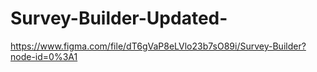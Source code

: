 # Survey-Builder-Updated-
https://www.figma.com/file/dT6gVaP8eLVlo23b7sO89i/Survey-Builder?node-id=0%3A1
